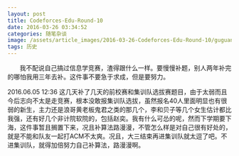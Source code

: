 ```yaml
---
layout: post
title: Codeforces-Edu-Round-10
date: 2016-03-26 03:34:52
categories: 随笔杂谈
image: /assets/article_images/2016-03-26-Codeforces-Edu-Round-10/guguang1.JPG
tags: 历史
---
```



&#160; &#160; &#160; &#160;我不配说自己搞过信息学竞赛，渣得跟什么一样。要慢慢补题，别人两年补完的哪怕我用三年去补。这件事不要急于求成，但是要努力。


2016.06.05 12:36 这几天补了几天的前校赛和集训队选拔赛题目，由于太弱而且今后志向不太是走竞赛，根本没敢报集训队选拔，虽然报名40人里面明显也有很弱的新生，主力还是浪哥黄老板鬼君之类的那几个，李和贝子等几个女生估计都比我强，还有好几个非计院软院的，包括赵奕。我有什么可怂的呢，然而下学期要下海，这件事暂且搁置下来，况且补算法路漫漫，不管怎么样是对自己很有好处的，就是不能和队友一起打ACM不太爽。况且，大三结束再进集训队就太逗了吧。不进集训队，就得加倍努力自己补算法，路漫漫啊。
